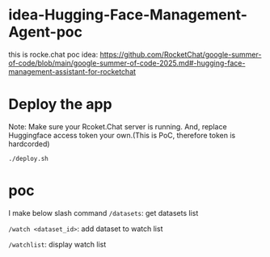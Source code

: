 # idea-Hugging-Face-Management-Agent-poc
this is rocke.chat poc
idea: https://github.com/RocketChat/google-summer-of-code/blob/main/google-summer-of-code-2025.md#-hugging-face-management-assistant-for-rocketchat

# Deploy the app
Note: Make sure your Rcoket.Chat server is running. And, replace Huggingface access token your own.(This is PoC, therefore token is hardcorded)
```
./deploy.sh
```

# poc
I make below slash command
`/datasets`: get datasets list

`/watch <dataset_id>`: add dataset to watch list

`/watchlist`: display watch list
